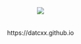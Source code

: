 <p align="center">
  <br/>
  <br/>
  <img src="https://avatars2.githubusercontent.com/u/8672221?s=150&v=4">
  <br/>
  <br/>
  <br/>
  https://datcxx.github.io
</p>
<br/>
<br/>
